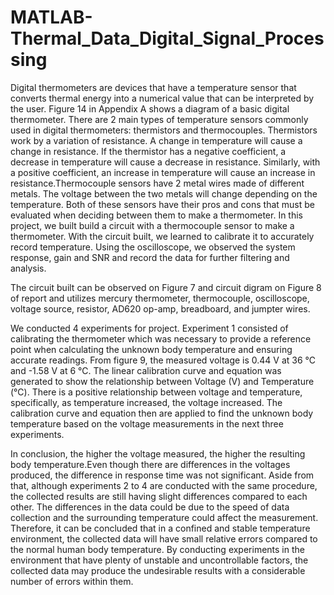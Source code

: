 # MATLAB-Thermal_Data_Digital_Signal_Processing

Digital thermometers are devices that have a temperature sensor that converts thermal 
energy into a numerical value that can be interpreted by the user. Figure 14 in Appendix A shows a diagram of a basic digital thermometer. There are 2 main types of temperature sensors commonly used in digital thermometers: thermistors and thermocouples. Thermistors work by a variation of resistance. A change in temperature will cause a change in resistance. If the thermistor has a negative coefficient, a decrease in temperature will cause a decrease in resistance. Similarly, with a positive coefficient, an increase in temperature will cause an increase in resistance.Thermocouple sensors have 2 metal wires made of different metals. The voltage between the two metals will change depending on the temperature. Both of these sensors have their pros and cons that must be evaluated when deciding between them to make a thermometer. 
In this project, we built build a circuit with a thermocouple sensor to make a thermometer. With the circuit built, we learned to calibrate it to accurately record temperature. Using the oscilloscope, we observed the system response, gain and SNR and record the data for further filtering and analysis.

The circuit built can be observed on Figure 7 and circuit digram on Figure 8 of report and utilizes mercury thermometer, thermocouple, oscilloscope, voltage source, resistor, AD620 op-amp, breadboard, and jumpter wires.

We conducted 4 experiments for project. Experiment 1 consisted of calibrating the 
thermometer which was necessary to provide a reference point when calculating the unknown body temperature and ensuring accurate readings. From figure 9, the measured voltage is 0.44 V at 36 ℃ and -1.58 V at 6 ℃. The linear calibration curve and equation was generated to show the relationship between Voltage (V) and Temperature (℃). There is a positive relationship between voltage and temperature, specifically, as temperature increased, the voltage increased. The calibration curve and equation then are applied to find the unknown body temperature based on the voltage measurements in the next three experiments.

In conclusion, the higher the voltage measured, the higher the resulting body temperature.Even though there are differences in the voltages produced, the difference in response time was not significant. Aside from that, although experiments 2 to 4 are conducted with the same procedure, the collected results are still having slight differences compared to each other. The differences in the data could be due to the speed of data collection and the surrounding temperature could affect the measurement. Therefore, it can be concluded that in a confined and stable temperature environment, the collected data will have small relative errors compared to the normal human body temperature. By conducting experiments in the environment that have plenty of unstable and uncontrollable factors, the collected data may produce the undesirable 
results with a considerable number of errors within them.
